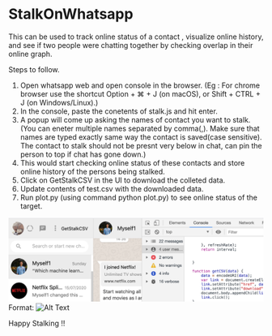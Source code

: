 # StalkOnWhatsapp

This can be used to track online status of a contact , visualize online history, and see if two people were chatting together by checking overlap in their online graph.

Steps to follow.
1. Open whatsapp web and open console in the browser. (Eg : For chrome browser use the shortcut Option + ⌘ + J (on macOS), or Shift + CTRL + J (on Windows/Linux).)
2. In the console, paste the conetents of stalk.js and hit enter.
3. A popup will come up asking the names of contact you want to stalk. (You can eneter multiple names separated by comma(,). Make sure that names are typed exactly same way the contact is saved(case sensitive). The contact to stalk should not be presnt very below in chat, can pin the person to top if chat has gone down.)
4. This would start checking online status of these contacts and store online history of the persons being stalked. 
5. Click on GetStalkCSV in the UI to download the colleted data.
6. Update contents of test.csv with the downloaded data.
7. Run plot.py (using command python plot.py) to see online status of the target.


![GitHub Logo](/images/download.png)
Format: ![Alt Text](url)

Happy Stalking !!